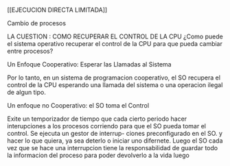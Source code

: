 [[EJECUCION DIRECTA LIMITADA]]

Cambio de procesos

LA CUESTION : COMO RECUPERAR EL CONTROL DE LA  CPU
¿Como puede el sistema operativo  recuperar el control de la CPU para que pueda cambiar entre procesos?

Un Enfoque Cooperativo: Esperar las Llamadas al Sistema



Por lo tanto, en un sistema de programacion cooperativo, el SO  recupera el control de la CPU esperando una llamada del sistema o una operacion ilegal de algun tipo.

Un enfoque no Cooperativo: el SO toma el Control

Exite un temporizador de tiempo que cada cierto periodo hacer interupciones a los procesos corriendo para que el SO pueda tomar el control. Se ejecuta un gestor de interrup-
ciones preconfigurado en el SO.  y hacer lo que quiera, ya sea deterlo o iniciar uno difernete.
Luego el SO cada vez que se hace una interrupcion tiene la responsabilidad de guardar todo la informacion del proceso para poder devolverlo a la vida luego 